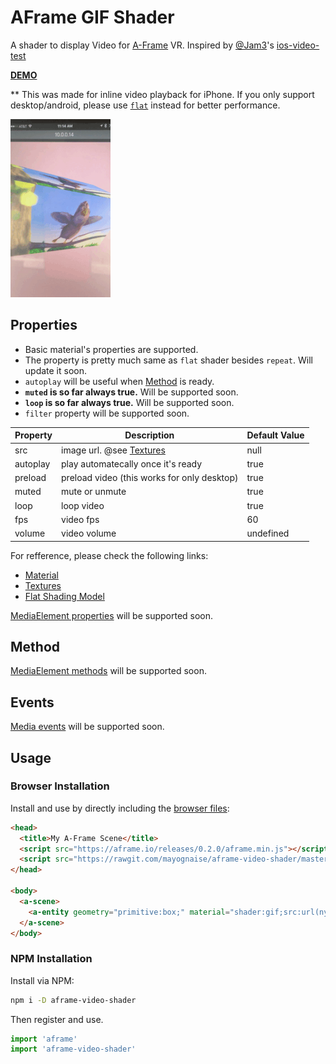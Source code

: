 # AFrame GIF Shader

A shader to display Video for [A-Frame](https://aframe.io) VR. Inspired by [@Jam3](https://github.com/Jam3)'s [ios-video-test](https://github.com/Jam3/ios-video-test)


**[DEMO](https://mayognaise.github.io/aframe-video-shader/basic/index.html)**


** This was made for inline video playback for iPhone. If you only support desktop/android, please use [`flat`](https://aframe.io/docs/core/shaders.html#Flat-Shading-Model) instead for better performance.


![example](example.gif)


## Properties

- Basic material's properties are supported.
- The property is pretty much same as `flat` shader besides `repeat`. Will update it soon.
- `autoplay` will be useful when [Method](#method) is ready.
- **`muted` is so far always true.** Will be supported soon.
- **`loop` is so far always true.** Will be supported soon.
- `filter` property will be supported soon.

| Property | Description | Default Value |
| -------- | ----------- | ------------- |
| src | image url. @see [Textures](https://aframe.io/docs/components/material.html#Textures)| null |
| autoplay | play automatecally once it's ready| true |
| preload | preload video (this works for only desktop)| true |
| muted | mute or unmute| true |
| loop | loop video| true |
| fps | video fps| 60 |
| volume | video volume | undefined |

For refference, please check the following links:
- [Material](https://aframe.io/docs/components/material.html)
- [Textures](https://aframe.io/docs/components/material.html#Textures)
- [Flat Shading Model](https://aframe.io/docs/core/shaders.html#Flat-Shading-Model)


[MediaElement properties](https://developer.mozilla.org/en-US/docs/Web/API/HTMLMediaElement#Properties) will be supported soon.


## Method

[MediaElement methods](https://developer.mozilla.org/en-US/docs/Web/API/HTMLMediaElement#Methods) will be supported soon.


## Events


[Media events](https://developer.mozilla.org/en-US/docs/Web/Guide/Events/Media_events) will be supported soon.


## Usage

### Browser Installation

Install and use by directly including the [browser files](dist):

```html
<head>
  <title>My A-Frame Scene</title>
  <script src="https://aframe.io/releases/0.2.0/aframe.min.js"></script>
  <script src="https://rawgit.com/mayognaise/aframe-video-shader/master/dist/aframe-video-shader.min.js"></script>
</head>

<body>
  <a-scene>
    <a-entity geometry="primitive:box;" material="shader:gif;src:url(nyancat.gif);color:green;opacity:.8"></a-entity>
  </a-scene>
</body>
```

### NPM Installation

Install via NPM:

```bash
npm i -D aframe-video-shader
```

Then register and use.

```js
import 'aframe'
import 'aframe-video-shader'
```



